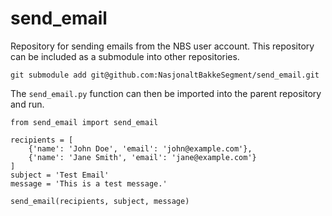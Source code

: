 # send_email

Repository for sending emails from the NBS user account. This repository can be included as a submodule into other repositories.

`git submodule add git@github.com:NasjonaltBakkeSegment/send_email.git`

The `send_email.py` function can then be imported into the parent repository and run.

```
from send_email import send_email

recipients = [
    {'name': 'John Doe', 'email': 'john@example.com'},
    {'name': 'Jane Smith', 'email': 'jane@example.com'}
]
subject = 'Test Email'
message = 'This is a test message.'

send_email(recipients, subject, message)
```
